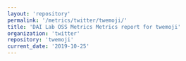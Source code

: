 ```yaml
---
layout: 'repository'
permalink: '/metrics/twitter/twemoji/'
title: 'DAI Lab OSS Metrics Metrics report for twemoji'
organization: 'twitter'
repository: 'twemoji'
current_date: '2019-10-25'
---
```

